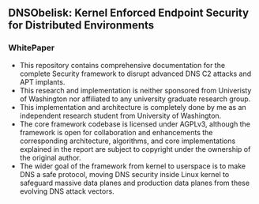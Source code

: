 ## DNSObelisk: Kernel Enforced Endpoint Security for Distributed Environments 
### WhitePaper

* This repository contains comprehensive documentation for the complete Security framework to disrupt advanced DNS C2 attacks and APT implants.
* This research and implementation is neither sponsored from Univeristy of Washington nor affiliated to any university graduate research group.
* This implementation and architecture is completely done by me as an independent research student from University of Washington.
* The core framework codebase is licensed under AGPLv3, although the framework is open for collaboration and enhancements the corresponding architecture, algorithms, and core implementations explained in the report are subject to copyright under the ownership of the original author.
* The wider goal of the framework from kernel to userspace is to make DNS a safe protocol, moving DNS security inside Linux kernel to safeguard massive data planes and production data planes from these evolving DNS attack vectors.

